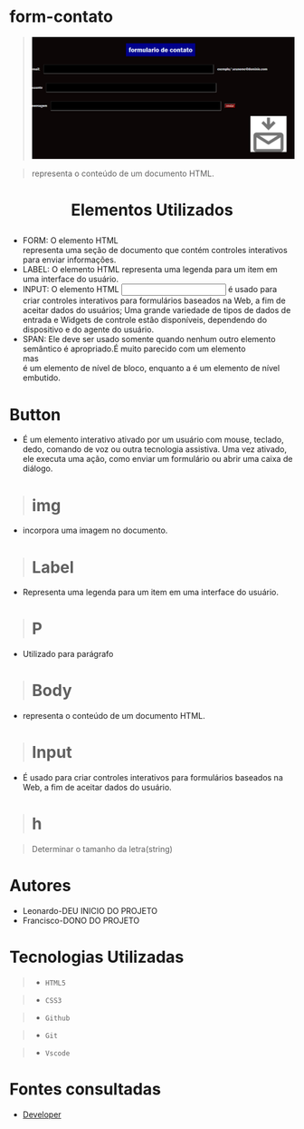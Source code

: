 # form-contato

>![](form-contato.png)


>representa o conteúdo de um documento HTML.

<h1 align = "center">

Elementos Utilizados

</h1>

* FORM: O elemento HTML <form> representa uma seção de documento que contém controles
interativos para enviar informações.
* LABEL: O elemento HTML <label> representa uma legenda para um item em uma interface
do usuário.
* INPUT: O elemento HTML <input> é usado para criar controles interativos para
formulários baseados na Web, a fim de aceitar dados do usuários; Uma grande variedade
de tipos de dados de entrada e Widgets de controle estão disponíveis, dependendo do dispositivo e do agente do usuário.
* SPAN: Ele deve ser usado somente quando nenhum outro elemento semântico é apropriado.É muito parecido com um elemento <div> mas <div> é um elemento de nível de bloco, enquanto a é um elemento de nível embutido.<span><span>

 

# Button

* É um elemento interativo ativado por um usuário com mouse, teclado, dedo, comando de voz ou outra tecnologia assistiva. Uma vez ativado, ele executa uma ação, como enviar um formulário ou abrir uma caixa de diálogo.

>#  img 

* incorpora uma imagem no documento.

># Label

* Representa uma legenda para um item em uma interface do usuário.

># P

* Utilizado para parágrafo

># Body

* representa o conteúdo de um documento HTML.

># Input

* É usado para criar controles interativos para formulários baseados na Web, a fim de aceitar dados do usuário.


># h


>Determinar o tamanho da letra(string)
 
 # Autores
 
 * Leonardo-DEU INICIO DO PROJETO
 * Francisco-DONO DO PROJETO

# Tecnologias Utilizadas


>* ``HTML5``

>* ``CSS3``

>* ``Github``

>* ``Git``

>* ``Vscode``
 
# Fontes consultadas

* [Developer](https://developer.mozilla.org/en-US/docs/Web/HTML/Element/input)

 